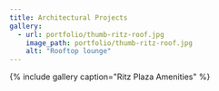 ```yaml
---
title: Architectural Projects
gallery:
  - url: portfolio/thumb-ritz-roof.jpg
    image_path: portfolio/thumb-ritz-roof.jpg
    alt: "Rooftop lounge"
---
```



{% include gallery caption="Ritz Plaza Amenities" %}
